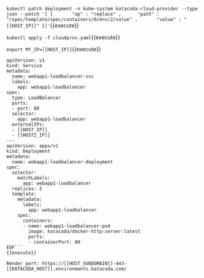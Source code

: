 `kubectl patch deployment -n kube-system katacoda-cloud-provider --type json --patch '[	{		"op" : "replace" ,		"path" : "/spec/template/spec/containers/0/env/2/value" ,		"value" : "[[HOST_IP]]"	}]'`{{execute}}

`kubectl apply -f cloudprov.yaml`{{execute}}

`export MY_IP=[[HOST_IP]]`{{execute}}

```kubectl apply -f - <<EOF
apiVersion: v1
kind: Service
metadata:
  name: webapp1-loadbalancer-svc
  labels:
    app: webapp1-loadbalancer
spec:
  type: LoadBalancer
  ports:
  - port: 80
  selector:
    app: webapp1-loadbalancer
  externalIPs:
  - [[HOST_IP]]
  - [[HOST2_IP]]
---
apiVersion: apps/v1
kind: Deployment
metadata:
  name: webapp1-loadbalancer-deployment
spec:
  selector:
    matchLabels:
      app: webapp1-loadbalancer
  replicas: 2
  template:
    metadata:
      labels:
        app: webapp1-loadbalancer
    spec:
      containers:
      - name: webapp1-loadbalancer-pod
        image: katacoda/docker-http-server:latest
        ports:
        - containerPort: 80
EOF```
{{execute}}

Render port: https://[[HOST_SUBDOMAIN]]-443-[[KATACODA_HOST]].environments.katacoda.com/
